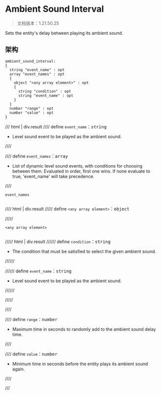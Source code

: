 # Ambient Sound Interval

> 文档版本：1.21.50.25

Sets the entity's delay between playing its ambient sound.

## 架构

```mcschema
ambient_sound_interval:
{
  string "event_name" : opt
  array "event_names" : opt
  {
    object "<any array element>" : opt
    {
      string "condition" : opt
      string "event_name" : opt
    }
  }
  number "range" : opt
  number "value" : opt
}

```

/// html | div.result
//// define
`event_name`：<samp>string</samp>

- Level sound event to be played as the ambient sound.


////


//// define
`event_names`：<samp>array</samp>

- List of dynamic level sound events, with conditions for choosing between them. Evaluated in order, first one wins. If none evaluate to true, 'event_name' will take precedence.


////

<div class="language-text highlight"><span class="filename"><code>event_names</code></span><pre id="__code_1"><span></span></pre></div>

//// html | div.result
///// define
`<any array element>`：<samp>object</samp>


/////

<div class="language-text highlight"><span class="filename"><code>&lt;any array element&gt;</code></span><pre id="__code_1"><span></span></pre></div>

///// html | div.result
////// define
`condition`：<samp>string</samp>

- The condition that must be satisfied to select the given ambient sound.


//////


////// define
`event_name`：<samp>string</samp>

- Level sound event to be played as the ambient sound.


//////


/////


////


//// define
`range`：<samp>number</samp>

- Maximum time in seconds to randomly add to the ambient sound delay time.


////


//// define
`value`：<samp>number</samp>

- Minimum time in seconds before the entity plays its ambient sound again.


////


///


